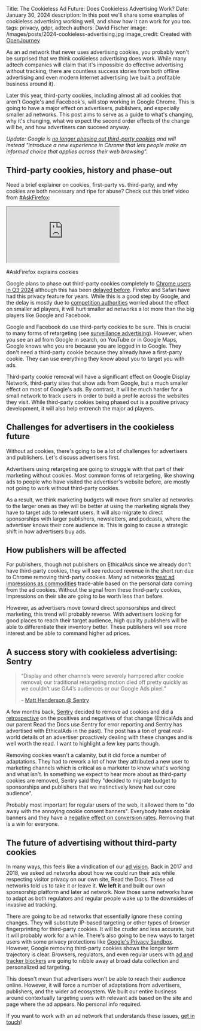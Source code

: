 Title: The Cookieless Ad Future: Does Cookieless Advertising Work?
Date: January 30, 2024
description: In this post we'll share some examples of cookieless advertising working well, and show how it can work for you too.
tags: privacy, gdpr, adtech
authors: David Fischer
image: /images/posts/2024-cookieless-advertising.jpg
image_credit: <span>Created with <a href="https://openjourney.ai/" title="creepy ad targeting, invasive advertising, personalized advertising, ads that know what you think, ads that follow you around the internet, watercolor style">OpenJourney</a></span>


As an ad network that never uses advertising cookies,
you probably won't be surprised that we think cookieless advertising does work.
While many adtech companies will claim that it's impossible do effective advertising
without tracking, there are countless success stories from both offline advertising
and even modern Internet advertising (we built a profitable business around it).

Later this year, third-party cookies, including almost all ad cookies that aren't Google's and Facebook's,
will stop working in Google Chrome.
This is going to have a major effect on advertisers, publishers,
and especially smaller ad networks.
This post aims to serve as a guide to what's changing, why it's changing,
what we expect the second order effects of the change will be,
and how advertisers can succeed anyway.

*Update: Google is [no longer phasing out third-party cookies](https://privacysandbox.com/news/privacy-sandbox-update/) and will instead "introduce a new experience in Chrome that lets people make an informed choice that applies across their web browsing".*

## Third-party cookies, history and phase-out

Need a brief explainer on cookies, first-party vs. third-party, and why cookies are both
necessary and ripe for abuse? Check out this brief video from [#AskFirefox](https://www.youtube.com/playlist?list=PLFlAJDI87Jg1It3hFaH61sYytK1lAU7fG):

<div class="postimage text-center ">
  <div class="embed-responsive embed-responsive-16by9">
    <iframe class="embed-responsive-item" src="https://www.youtube-nocookie.com/embed/tAxj-7Bn8-s?si=0eXi8L25XA0AS7NF" title="YouTube video player" allow="accelerometer; autoplay; clipboard-write; encrypted-media; gyroscope; picture-in-picture; web-share" allowfullscreen></iframe>
  </div>
  <p>#AskFirefox explains cookies</p>
</div>

Google plans to phase out third-party cookies completely to [Chrome users in Q3 2024](https://developers.google.com/privacy-sandbox/blog/cookie-countdown-2023oct)
although this has been [delayed before](https://www.theverge.com/2021/6/24/22547339/google-chrome-cookiepocalypse-delayed-2023).
Firefox and Safari have had this privacy feature for years.
While this is a good step by Google,
and the delay is mostly due to [competition authorities](https://www.gov.uk/cma-cases/investigation-into-googles-privacy-sandbox-browser-changes)
worried about the effect on smaller ad players,
it will hurt smaller ad networks a lot more than the big players like Google and Facebook.

Google and Facebook do use third-party cookies to be sure.
This is crucial to many forms of retargeting (see [surveillance advertising]({filename}/pages/learning-hub/surveillance-advertising.md)).
However, when you see an ad from Google in search, on YouTube or in Google Maps,
Google knows who you are because you are logged in to Google.
They don't need a third-party cookie because they already have a first-party cookie.
They can use everything they know about you to target you with ads.

Third-party cookie removal will have a significant effect on Google Display Network,
third-party sites that show ads from Google,
but a much smaller effect on most of Google's ads.
By contrast, it will be much harder for a small network to track users
in order to build a profile across the websites they visit.
While third-party cookies being phased out is a positive privacy development,
it will also help entrench the major ad players.


## Challenges for advertisers in the cookieless future

Without ad cookies, there's going to be a lot of challenges for advertisers and publishers.
Let's discuss advertisers first.

Advertisers using retargeting are going to struggle with that part of their marketing without cookies.
Most common forms of retargeting, like showing ads to people who have visited the advertiser's website before,
are mostly not going to work without third-party cookies.

As a result, we think marketing budgets will move from smaller ad networks to the larger ones
as they will be better at using the marketing signals they have to target ads to relevant users.
It will also migrate to direct sponsorships with larger publishers, newsletters, and podcasts,
where the advertiser knows their core audience is.
This is going to cause a strategic shift in how advertisers buy ads.


## How publishers will be affected

For publishers,
though not publishers on EthicalAds since we already don't have third-party cookies,
they will see reduced revenue in the short run due to Chrome removing third-party cookies.
Many ad networks [treat ad impressions as commodities]({filename}/posts/2021-invasive-ad-targeting-bad-journalism-premium-publishers.md)
trade-able based on the personal data coming from the ad cookies.
Without the signal from these third-party cookies,
impressions on their site are going to be worth less than before.

However, as advertisers move toward direct sponsorships and direct marketing,
this trend will probably reverse.
With advertisers looking for good places to reach their target audience,
high quality publishers will be able to differentiate their inventory better.
These publishers will see more interest and be able to command higher ad prices.


## A success story with cookieless advertising: Sentry

<blockquote class="blockquote mb-2">
  <p class="mb-2">
    “Display and other channels were severely hampered after cookie removal; our traditional retargeting motion died off pretty quickly as we couldn’t use GA4’s audiences or our Google Ads pixel.”
  </p>
  <p class="small">- <a href="https://blog.sentry.io/we-removed-advertising-cookies-heres-what-happened/">Matt Henderson @ Sentry</a></p>
</blockquote>

A few months back, [Sentry](https://sentry.io/) decided to remove ad cookies
and did a [retrospective](https://blog.sentry.io/we-removed-advertising-cookies-heres-what-happened/)
on the positives and negatives of that change
(EthicalAds and our parent Read the Docs use Sentry for error reporting
and Sentry has advertised with EthicalAds in the past).
The post has a ton of great real-world details of an advertiser proactively dealing with these changes
and is well worth the read. I want to highlight a few key parts though.

Removing cookies wasn't a calamity, but it did force a number of adaptations.
They had to rework a lot of how they attributed a new user to marketing channels
which is critical as a marketer to know what's working and what isn't.
In something we expect to hear more about as third-party cookies are removed,
Sentry said they "decided to migrate budget to sponsorships and publishers that we instinctively knew had our core audience".

Probably most important for regular users of the web, it allowed them to
"do away with the annoying cookie consent banners".
Everybody hates cookie banners and they have a
[negative effect on conversion rates](2023-european-landing-pages-gdpr.md).
Removing that is a win for everyone.


## The future of advertising without third-party cookies

In many ways, this feels like a vindication of our [ad vision]({filename}../pages/vision.md).
Back in 2017 and 2018, we asked ad networks about how we could run their ads
while respecting visitor privacy on our own site, Read the Docs.
These ad networks told us to take it or leave it.
**We left it** and built our own sponsorship platform and later ad network.
Now those same networks have to adapt as both regulators and regular people
wake up to the downsides of invasive ad tracking.

There are going to be ad networks that essentially ignore these coming changes.
They will substitute IP-based targeting or other types of browser fingerprinting
for third-party cookies.
It will be cruder and less accurate, but it will probably work for a while.
There's also going to be new ways to target users with some privacy protections like [Google's Privacy Sandbox](https://privacysandbox.com/).
However, Google removing third-party cookies shows the longer term trajectory is clear.
Browsers, regulators, and even regular users with [ad and tracker blockers]({filename}/posts/2023-data-privacy-week.md#ad-blockers)
are going to nibble away at broad data collection and personalized ad targeting.

This doesn't mean that advertisers won't be able to reach their audience online.
However, it will force a number of adaptations from advertisers, publishers,
and the wider ad ecosystem.
We built our entire business around contextually targeting users with relevant ads
based on the site and page where the ad appears. No personal info required.

If you want to work with an ad network that understands these issues,
[get in touch]({filename}../pages/contact.md)!
